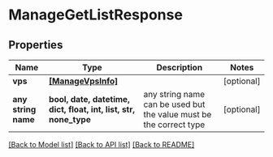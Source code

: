 # ManageGetListResponse


## Properties
Name | Type | Description | Notes
------------ | ------------- | ------------- | -------------
**vps** | [**[ManageVpsInfo]**](ManageVpsInfo.md) |  | [optional] 
**any string name** | **bool, date, datetime, dict, float, int, list, str, none_type** | any string name can be used but the value must be the correct type | [optional]

[[Back to Model list]](../README.md#documentation-for-models) [[Back to API list]](../README.md#documentation-for-api-endpoints) [[Back to README]](../README.md)



